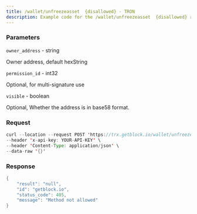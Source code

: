```yaml
---
title: /wallet/unfreezeasset  {disallowed} - TRON
description: Example code for the /wallet/unfreezeasset  {disallowed} rest method. Сomplete guide on how to use /wallet/unfreezeasset  {disallowed} rest in GetBlock.io Web3 documentation.
---
```


### Parameters


`owner_address` - string

Owner address, default hexString

`permission_id` - int32

Optional, for multi-signature use

`visible` - boolean

Optional, Whether the address is in base58 format.

### Request

``` java
curl --location --request POST 'https://trx.getblock.io/wallet/unfreezeasset' \
--header 'x-api-key: YOUR-API-KEY' \
--header 'Content-Type: application/json' \
--data-raw '{}'
```

###  Response

``` java
{
    "result": "null",
    "id": "getblock.io",
    "status_code": 405,
    "message": "Method not allowed"
}
```

